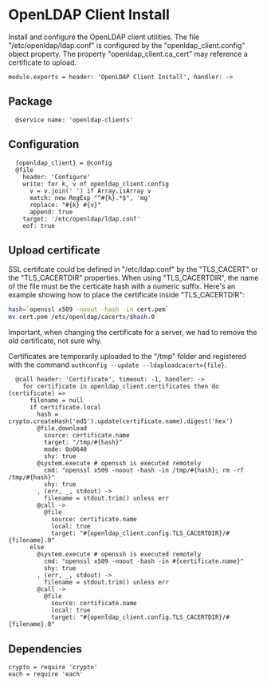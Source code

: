 
# OpenLDAP Client Install

Install and configure the OpenLDAP client utilities. The
file "/etc/openldap/ldap.conf" is configured by the "openldap_client.config"
object property. The property "openldap\_client.ca\_cert" may reference a 
certificate to upload.

    module.exports = header: 'OpenLDAP Client Install', handler: ->

## Package

      @service name: 'openldap-clients'

## Configuration

      {openldap_client} = @config
      @file
        header: 'Configure'
        write: for k, v of openldap_client.config
          v = v.join(' ') if Array.isArray v
          match: new RegExp "^#{k}.*$", 'mg'
          replace: "#{k} #{v}"
          append: true
        target: '/etc/openldap/ldap.conf'
        eof: true

## Upload certificate

SSL certifcate could be defined in "/etc/ldap.conf" by 
the "TLS\_CACERT" or the "TLS\_CACERTDIR" properties. When 
using "TLS_CACERTDIR", the name of the file  must be the 
certicate hash with a numeric suffix. Here's an example 
showing how to place the certificate inside "TLS\_CACERTDIR":

```bash
hash=`openssl x509 -noout -hash -in cert.pem`
mv cert.pem /etc/openldap/cacerts/$hash.0
```

Important, when changing the certificate for a server, we had to remove the old
certificate, not sure why.

Certificates are temporarily uploaded to the "/tmp" folder and registered with
the command `authconfig --update --ldaploadcacert={file}`.

      @call header: 'Certificate', timeout: -1, handler: ->
        for certificate in openldap_client.certificates then do (certificate) =>
          filename = null
          if certificate.local
            hash = crypto.createHash('md5').update(certificate.name).digest('hex')
            @file.download
              source: certificate.name
              target: "/tmp/#{hash}"
              mode: 0o0640
              shy: true
            @system.execute # openssh is executed remotely
              cmd: "openssl x509 -noout -hash -in /tmp/#{hash}; rm -rf /tmp/#{hash}"
              shy: true
            , (err, _, stdout) ->
              filename = stdout.trim() unless err
            @call ->
              @file 
                source: certificate.name
                local: true
                target: "#{openldap_client.config.TLS_CACERTDIR}/#{filename}.0"
          else
            @system.execute # openssh is executed remotely
              cmd: "openssl x509 -noout -hash -in #{certificate.name}"
              shy: true
            , (err, _, stdout) ->
              filename = stdout.trim() unless err
            @call ->
              @file 
                source: certificate.name
                local: true
                target: "#{openldap_client.config.TLS_CACERTDIR}/#{filename}.0"

## Dependencies

    crypto = require 'crypto'
    each = require 'each'
